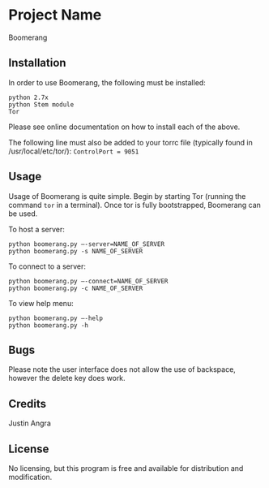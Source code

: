# Project Name

Boomerang

## Installation

In order to use Boomerang, the following must be installed:

	python 2.7x
	python Stem module
	Tor 

Please see online documentation on how to install each of the above. 

The following line must also be added to your torrc file (typically found in /usr/local/etc/tor/):
	```ControlPort = 9051```

## Usage

Usage of Boomerang is quite simple. Begin by starting Tor (running the command ```tor``` in a terminal). Once tor is fully bootstrapped, Boomerang can be used.

To host a server:

	python boomerang.py —-server=NAME_OF_SERVER
	python boomerang.py -s NAME_OF_SERVER
	

To connect to a server:

	python boomerang.py —-connect=NAME_OF_SERVER
	python boomerang.py -c NAME_OF_SERVER


To view help menu:

	python boomerang.py —-help
	python boomerang.py -h
	


## Bugs

Please note the user interface does not allow the use of backspace, however the delete key does work. 

## Credits

Justin Angra

## License

No licensing, but this program is free and available for distribution and modification. 
